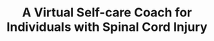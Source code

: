 ---
name: "A Virtual Self Care Coach For Individuals"
title: "A Virtual Self-care Coach for Individuals with Spinal Cord Injury"
project: null
event: "The 18th International ACM SIGACCESS Conference on Computers and Accessibility (ASSETS)"
authors:
- name: "Shamekhi, A.."
- name: "Trinh, H.."
- name: "Bickmore, T.."
- name: "DeAngelis, T.."
- name: "Ellis, T.."
- name: "Houlihan, B.."
- name: "Latham, N.."
year: 2016
resources: null
external_url: null
draft: false
---